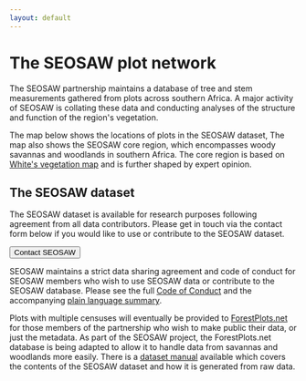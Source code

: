 ```yaml
---
layout: default
---
```


<link rel="stylesheet" href="{{ site.baseurl }}/css/MarkerCluster.css" />
<link rel="stylesheet" href="{{ site.baseurl }}/css/MarkerCluster.Default.css" />

# The SEOSAW plot network

The SEOSAW partnership maintains a database of tree and stem measurements gathered from plots across southern Africa. A major activity of SEOSAW is collating these data and conducting analyses of the structure and function of the region's vegetation.

The map below shows the locations of plots in the SEOSAW dataset, The map also shows the SEOSAW core region, which encompasses woody savannas and woodlands in southern Africa. The core region is based on [White's vegetation map](https://www.cabdirect.org/cabdirect/abstract/19840692540) and is further shaped by expert opinion. 

## The SEOSAW dataset 

The SEOSAW dataset is available for research purposes following agreement from all data contributors. Please get in touch via the contact form below if you would like to use or contribute to the SEOSAW dataset. 

<div class="landing-btn-wrapper">
<form action="{{ site.baseurl }}/contact.html">
  <button class="landing-btn" type="submit">Contact SEOSAW</button>
</form>
</div>


SEOSAW maintains a strict data sharing agreement and code of conduct for SEOSAW members who wish to use SEOSAW data or contribute to the SEOSAW database. Please see the full [Code of Conduct](https://bitbucket.org/miombo/seosaw/raw/master/doc/manuals/coc/versions/coc/seosaw_coc_latest.pdf) and the accompanying [plain language summary](https://bitbucket.org/miombo/seosaw/raw/master/doc/manuals/coc/versions/coc_plain/seosaw_coc_plain_latest.txt).

Plots with multiple censuses will eventually be provided to [ForestPlots.net](https://www.forestplots.net/) for those members of the partnership who wish to make public their data, or just the metadata. As part of the SEOSAW project, the ForestPlots.net database is being adapted to allow it to handle data from savannas and woodlands more easily.  There is a [dataset manual](https://bitbucket.org/miombo/seosaw/raw/master/doc/manuals/dataset_manual/versions/seosaw_dataset_manual_latest.pdf) available which covers the contents of the SEOSAW dataset and how it is generated from raw data.

<div id="leaf-map"></div>

<script src="{{ site.baseurl }}/scripts/plots.js"></script>
<script src="{{ site.baseurl }}/scripts/region.js"></script>
<script src="https://unpkg.com/leaflet@1.2.0/dist/leaflet.js"
	integrity="sha512-lInM/apFSqyy1o6s89K4iQUKg6ppXEgsVxT35HbzUupEVRh2Eu9Wdl4tHj7dZO0s1uvplcYGmt3498TtHq+log=="
	crossorigin=""></script>
<script src="{{ site.baseurl }}/scripts/leaf-map.js"></script>
<script src="{{ site.baseurl }}/scripts/leaflet.markercluster-src.js"></script>


